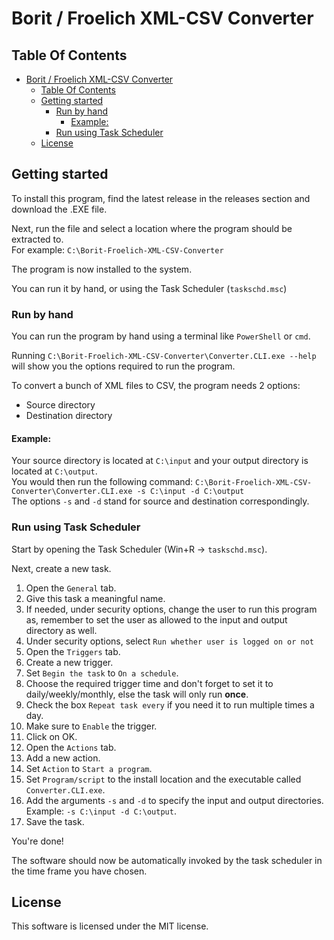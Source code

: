 # Borit / Froelich XML-CSV Converter

## Table Of Contents
- [Borit / Froelich XML-CSV Converter](#borit--froelich-xml-csv-converter)
  - [Table Of Contents](#table-of-contents)
  - [Getting started](#getting-started)
    - [Run by hand](#run-by-hand)
      - [Example:](#example)
    - [Run using Task Scheduler](#run-using-task-scheduler)
  - [License](#license)

## Getting started
To install this program, find the latest release in the releases section and download the .EXE file.

Next, run the file and select a location where the program should be extracted to.  
For example: `C:\Borit-Froelich-XML-CSV-Converter`

The program is now installed to the system.

You can run it by hand, or using the Task Scheduler (`taskschd.msc`)

### Run by hand
You can run the program by hand using a terminal like `PowerShell` or `cmd`.

Running `C:\Borit-Froelich-XML-CSV-Converter\Converter.CLI.exe --help` will show you the options required to run the program.

To convert a bunch of XML files to CSV, the program needs 2 options:
- Source directory
- Destination directory

#### Example:
Your source directory is located at `C:\input` and your output directory is located at `C:\output`.  
You would then run the following command: `C:\Borit-Froelich-XML-CSV-Converter\Converter.CLI.exe -s C:\input -d C:\output`  
The options `-s` and `-d` stand for source and destination correspondingly.

### Run using Task Scheduler
Start by opening the Task Scheduler (Win+R -> `taskschd.msc`).  

Next, create a new task.  
1. Open the `General` tab.
2. Give this task a meaningful name.
3. If needed, under security options, change the user to run this program as, remember to set the user as allowed to the input and output directory as well.
4. Under security options, select `Run whether user is logged on or not`
5. Open the `Triggers` tab.
6. Create a new trigger.
7. Set `Begin the task` to `On a schedule`.
8. Choose the required trigger time and don't forget to set it to daily/weekly/monthly, else the task will only run **once**.
9. Check the box `Repeat task every` if you need it to run multiple times a day.
10. Make sure to `Enable` the trigger.
11. Click on OK.
12. Open the `Actions` tab.
13. Add a new action.
14. Set `Action` to `Start a program`.
15. Set `Program/script` to the install location and the executable called `Converter.CLI.exe`.
16. Add the arguments `-s` and `-d` to specify the input and output directories. Example: `-s C:\input -d C:\output`.
17. Save the task.

You're done!

The software should now be automatically invoked by the task scheduler in the time frame you have chosen.

## License
This software is licensed under the MIT license.
